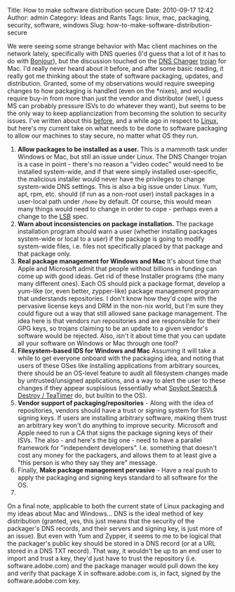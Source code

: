 Title: How to make software distribution secure
Date: 2010-09-17 12:42
Author: admin
Category: Ideas and Rants
Tags: linux, mac, packaging, security, software, windows
Slug: how-to-make-software-distribution-secure

We were seeing some strange behavior with Mac client machines on the
network lately, specifically with DNS queries (I'd guess that a lot of
it has to do with [Bonjour][]), but the discussion touched on the [DNS
Changer][] [trojan][] for Mac. I'd really never heard about it before,
and after some basic reading, it really got me thinking about the state
of software packaging, updates, and distribution. Granted, some of my
observations would require sweeping changes to how packaging is handled
(even on the \*nixes), and would require buy-in from more than just the
vendor and distributor (well, I guess MS can probably pressure ISVs to
do whatever they want), but seems to be the only way to keep
appliancization from becoming the solution to security issues. I've
written about this [before][], and a while ago in respect to [Linux][],
but here's my current take on what needs to be done to software
packaging to allow our machines to stay secure, no matter what OS they
run.

1.  **Allow packages to be installed as a user.** This is a mammoth task
    under Windows or Mac, but still an issue under Linux. The DNS
    Changer trojan is a case in point - there's no reason a "video
    codec" would need to be installed system-wide, and if that were
    simply installed user-specific, the malicious installer would never
    have the privileges to change system-wide DNS settings. This is also
    a big issue under Linux. Yum, apt, rpm, etc. should (if run as a
    non-root user) install packages in a user-local path under `/home`
    by default. Of course, this would mean many things would need to
    change in order to cope - perhaps even a change to the [LSB][] spec.
2.  **Warn about inconsistencies on package installation.** The package
    installation program should warn a user (whether installing packages
    system-wide or local to a user) if the package is going to modify
    system-wide files, i.e. files not specifically placed by that
    package and that package only.
3.  **Real package management for Windows and Mac** It's about time that
    Apple and Microsoft admit that people without billions in funding
    can come up with good ideas. Get rid of these Installer programs
    (the many many different ones). Each OS should pick a package
    format, develop a yum-like (or, even better, zypper-like) package
    management program that understands repositories. I don't know how
    they'd cope with the pervasive license keys and DRM in the non-nix
    world, but I'm sure they could figure out a way that still allowed
    sane package management. The idea here is that vendors run
    repositories and are responsible for their GPG keys, so trojans
    claiming to be an update to a given vendor's software would be
    rejected. Also, isn't it about time that you can update all your
    software on Windows or Mac through one tool?
4.  **Filesystem-based IDS for Windows and Mac** Assuming it will take a
    while to get everyone onboard with the packaging idea, and noting
    that users of these OSes like installing applications from arbitrary
    sources, there should be an OS-level feature to audit all filesystem
    changes made by untrusted/unsigned applications, and a way to alert
    the user to these changes if they appear suspisious (essentially
    what [Spybot Search & Destroy / TeaTimer][] do, but builtin to the
    OS).
5.  **Vendor support of packaging/repositories** - Along with the idea
    of repositories, vendors should have a trust or signing system for
    ISVs signing keys. If users are installing arbitrary software,
    making them trust an arbitrary key won't do anything to improve
    security. Microsoft and Apple need to run a CA that signs the
    package signing keys of their ISVs. The also - and here's the big
    one - need to have a parallel framework for "independent
    developers". I.e. something that doesn't cost any money for the
    packagers, and allows them to at least give a "this person is who
    they say they are" message.
6.  Finally, **Make package management pervasive** - Have a real push to
    apply the packaging and signing keys standard to all software for
    the OS.
7.  

On a final note, applicable to both the current state of Linux packaging
and my ideas about Mac and Windows... DNS is the ideal method of key
distribution (granted, yes, this just means that the security of the
packager's DNS records, and their servers and signing key, is just more
of an issue). But even with Yum and Zypper, it seems to me to be logical
that the packager's public key should be stored in a DNS record (or at a
URL stored in a DNS TXT record). That way, it wouldn't be up to an end
user to import and trust a key, they'd just have to trust the repository
(i.e. software.adobe.com) and the package manager would pull down the
key and verify that package X in software.adobe.com is, in fact, signed
by the software.adobe.com key.

  [Bonjour]: http://en.wikipedia.org/wiki/Bonjour_(software)
  [DNS Changer]: http://isc.sans.edu/diary.html?storyid=3595
  [trojan]: http://www.dnschanger.com/
  [before]: /2009/12/book-comments-the-future-of-the-internet-and-how-to-stop-it-by-jonathan-zittrain/
  [Linux]: /2008/10/my-biggest-problem-with-linux/
  [LSB]: http://www.linuxfoundation.org/collaborate/workgroups/lsb
  [Spybot Search & Destroy / TeaTimer]: http://www.safer-networking.org
